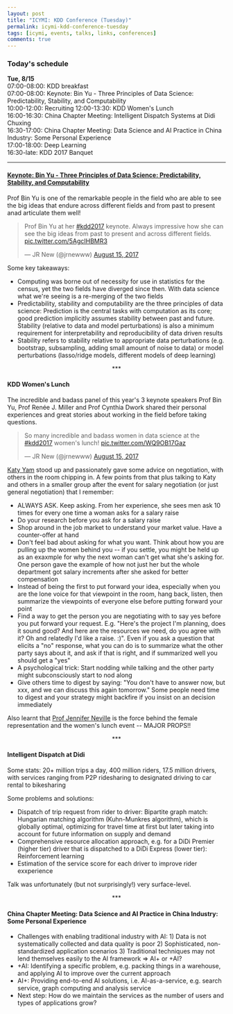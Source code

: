 ```yaml
---
layout: post
title: "ICYMI: KDD Conference (Tuesday)"
permalink: icymi-kdd-conference-tuesday
tags: [icymi, events, talks, links, conferences]
comments: true
---
```


### Today's schedule

**Tue, 8/15**  
07:00-08:00: KDD breakfast   
07:00-08:00: Keynote: Bin Yu - Three Principles of Data Science: Predictability, Stability, and Computability   
10:00-12:00: Recruiting
12:00-13:30: KDD Women's Lunch     
16:00-16:30: China Chapter Meeting: Intelligent Dispatch Systems at Didi Chuxing    
16:30-17:00: China Chapter Meeting: Data Science and AI Practice in China Industry: Some Personal Experience   
17:00-18:00: Deep Learning    
16:30-late: KDD 2017 Banquet   

-----

#### [Keynote: Bin Yu - Three Principles of Data Science: Predictability, Stability, and Computability](http://www.kdd.org/kdd2017/keynotes/view/three-principles-of-data-science-predictability-stability-and-computability)   

Prof Bin Yu is one of the remarkable people in the field who are able to see the big ideas that endure across different fields and from past to present anad articulate them well!    

<blockquote class="twitter-tweet" data-lang="en"><p lang="en" dir="ltr">Prof Bin Yu at her <a href="https://twitter.com/hashtag/kdd2017?src=hash">#kdd2017</a> keynote. Always impressive how she can see the big ideas from past to present and across different fields. <a href="https://t.co/5AgcIHBMR3">pic.twitter.com/5AgcIHBMR3</a></p>&mdash; JR New (@jrnewww) <a href="https://twitter.com/jrnewww/status/897517174776094720">August 15, 2017</a></blockquote>
<script async src="//platform.twitter.com/widgets.js" charset="utf-8"></script>

Some key takeaways:    
* Computing was borne out of necessity for use in statistics for the census, yet the two fields have diverged since then. With data science what we're seeing is a re-merging of the two fields  
* Predictability, stability and computability are the three principles of data science: Prediction is the central tasks with computation as its core; good prediction implicitly assumes stability between past and future. Stability (relative to data and model perturbations) is also a minimum requirement for interpretability and reproducibility of data driven results    
* Stability refers to stability relative to appropriate data perturbations (e.g. bootstrap, subsampling, adding small amount of noise to data) or model perturbations (lasso/ridge models, different models of deep learning)    

<p align="center">***</p>

#### KDD Women's Lunch

The incredible and badass panel of this year's 3 keynote speakers Prof Bin Yu, Prof Renée J. Miller and Prof Cynthia Dwork shared their personal experiences and great stories about working in the field before taking questions.

<blockquote class="twitter-tweet" data-lang="en"><p lang="en" dir="ltr">So many incredible and badass women in data science at the <a href="https://twitter.com/hashtag/kdd2017?src=hash">#kdd2017</a> women&#39;s lunch! <a href="https://t.co/WQ9OB17Gaz">pic.twitter.com/WQ9OB17Gaz</a></p>&mdash; JR New (@jrnewww) <a href="https://twitter.com/jrnewww/status/897513490637873152">August 15, 2017</a></blockquote>
<script async src="//platform.twitter.com/widgets.js" charset="utf-8"></script>

[Katy Yam](https://www.linkedin.com/in/katyyam) stood up and passionately gave some advice on negotiation, with others in the room chipping in. A few points from that plus talking to Katy and others in a smaller group after the event for salary negotiation (or just general negotiation) that I remember:    
* ALWAYS ASK. Keep asking. From her experience, she sees men ask 10 times for every one time a woman asks for a salary raise    
* Do your research before you ask for a salary raise  
* Shop around in the job market to understand your market value. Have a counter-offer at hand   
* Don't feel bad about asking for what you want. Think about how you are pulling up the women behind you -- if you settle, you might be held up as an exaxmple for why the next woman can't get what she's asking for. One person gave the example of how not just her but the whole department got salary increments after she asked for better compensation   
* Instead of being the first to put forward your idea, especially when you are the lone voice for that viewpoint in the room, hang back, listen, then summarize the viewpoints of everyone else before putting forward your point        
* Find a way to get the person you are negotiating with to say yes before you put forward your request. E.g. "Here's the project I'm planning, does it sound good? And here are the resources we need, do you agree with it? Oh and relatedly I'd like a raise. :)". Even if you ask a question that elicits a "no" response, what you can do is to summarize what the other party says about it, and ask if that is right, and if summarized well you should get a "yes"   
* A psychological trick: Start nodding while talking and the other party might subconsciously start to nod along   
* Give others time to digest by saying: "You don't have to answer now, but xxx, and we can discuss this again tomorrow." Some people need time to digest and your strategy might backfire if you insist on an decision immediately   

Also learnt that [Prof Jennifer Neville](https://twitter.com/ProfJenNeville) is the force behind the female representation and the women's lunch event -- MAJOR PROPS!!

<p align="center">***</p>

#### Intelligent Dispatch at Didi

Some stats: 20+ million trips a day, 400 million riders, 17.5 million drivers, with services ranging from P2P ridesharing to designated driving to car rental to bikesharing     

Some problems and solutions:   
* Dispatch of trip request from rider to driver: Bipartite graph match: Hungarian matching algorithm (Kuhn-Munkres algorithm), which is globally optimal, optimizing for travel time at first but later taking into account for future information on supply and demand  
* Comprehensive resource allocation approach, e.g. for a DiDi Premier (higher tier) driver that is dispatched to a DiDi Express (lower tier): Reinforcement learning   
* Estimation of the service score for each driver to improve rider exxperience  

Talk was unfortunately (but not surprisingly!) very surface-level.

<p align="center">***</p>

#### China Chapter Meeting: Data Science and AI Practice in China Industry: Some Personal Experience   

* Challenges with enabling traditional industry with AI: 1) Data is not systematically collected and data quality is poor 2) Sophisticated, non-standardized application scenarios 3) Traditional techniques may not lend themselves easily to the AI framework => AI+ or +AI?  
* +AI: Identifying a specific problem, e.g. packing things in a warehouse, and applying AI to improve over the current approach   
* AI+: Providing end-to-end AI solutions, i.e. AI-as-a-service, e.g. search service, graph computing and analysis service  
* Next step: How do we maintain the services as the number of users and types of applications grow?   
